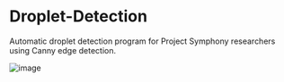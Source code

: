 # Droplet-Detection
Automatic droplet detection program for Project Symphony researchers using Canny edge detection.

![image](https://user-images.githubusercontent.com/1884987/161401644-9cfe9845-aa68-4770-b5dd-1ce93335b583.png)
